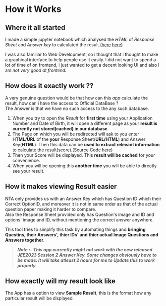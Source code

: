 # How it Works

## Where it all started

I made a simple jupyter notebook which analysed the _HTML_ of _Response Sheet_ and _Answer key_ to calculated the result.([here](https://github.com/shubhattin/jee_mains_2023_score_calculator/blob/e60315a4a0004f2483df6dbf697f2d794d6982b5/tests/other/old_using_pandas.ipynb) [here](https://github.com/shubhattin/jee_mains_2023_score_calculator/tree/e60315a4a0004f2483df6dbf697f2d794d6982b5/tests/process_data))

I was also familiar to Web Development, so i thought that I thought to make a graphical interface to help people use it easily. I did not want to spend a lot of time of on frontend, i just wanted to get a decent looking UI and also I am _not very good at frontend_.

## How does it exactly work ??

A very genuine question would be that how can this _app_ calculate the result, how can i have the access to Official DataBase ?  
The Answer is that we have no such access to the any such database.

1. When you try to open the _Result_ for **first time** using your Application Number and Date of Birth, it will open a different page as your **result is currently not stored(cached) in our database**.
2. The Page on which you will be redirected will ask to you enter **HTML/URL** of the **your** Response Sheet(**URL/HTML**) and Answer Key(**HTML**). Then this data can be **used to extract relevant information** to calculate the result(score).(Source Code [here](./api/jee/process_data/get_data.go))
3. Then your Score will be displayed. This **result will be cached** for your convenience.
4. When you will be opening this **another time** you will be able to directly see your result.

## How it makes viewing Result easier

NTA only provides us with an Answer Key which has Question ID which their Correct OptionID, and moreover it is not in same order as that of the actual question paper making it harder to compare.  
Also the Response Sheet provided only has Question's image and ID and options' image and ID, without mentioning the correct answer anywhere.

This tool tries to simplify this task by automating things and **bringing Questins, their Answers', thier IDs' and thier actual Image Questions and Answers together**.

> **_Note :- This app currently might not work with the new released JEE2023 Session 2 Answer Key. Some changes obviously have to be made. It will take atleast 2 hours for me to Update this to work properly._**

## How exactly will my result look like

The App has a option to view **Sample Result**, this is the format how any particular result will be displayed.
